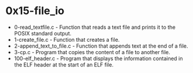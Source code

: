 # 0x15-file_io

* 0-read_textfile.c - Function that reads a text file and prints it to the POSIX standard output.
* 1-create_file.c - Function that creates a file.
* 2-append_text_to_file.c - Function that appends text at the end of a file.
* 3-cp.c - Program that copies the content of a file to another file.
* 100-elf_header.c - Program that displays the information contained in the ELF header at the start of an ELF file.
